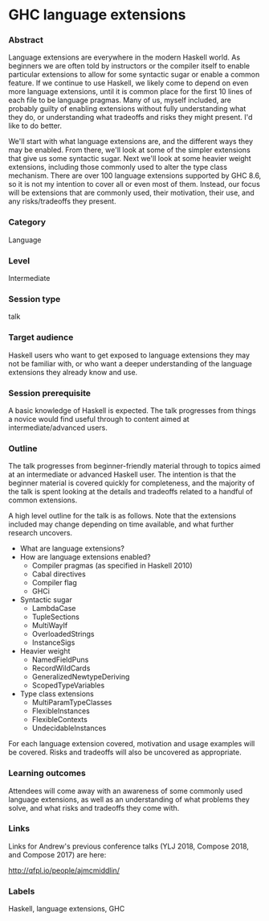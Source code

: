 # GHC language extensions

### Abstract

Language extensions are everywhere in the modern Haskell world. As beginners we are often told by instructors or the compiler itself to enable particular extensions to allow for some syntactic sugar or enable a common feature. If we continue to use Haskell, we likely come to depend on even more language extensions, until it is common place for the first 10 lines of each file to be language pragmas. Many of us, myself included, are probably guilty of enabling extensions without fully understanding what they do, or understanding what tradeoffs and risks they might present. I'd like to do better.

We'll start with what language extensions are, and the different ways they may be enabled. From there, we'll look at some of the simpler extensions that give us some syntactic sugar. Next we'll look at some heavier weight extensions, including those commonly used to alter the type class mechanism. There are over 100 language extensions supported by GHC 8.6, so it is not my intention to cover all or even most of them. Instead, our focus will be extensions that are commonly used, their motivation, their use, and any risks/tradeoffs they present.

### Category

Language

### Level

Intermediate

### Session type

talk

### Target audience

Haskell users who want to get exposed to language extensions they may not be familiar with, or who want a deeper understanding of the language extensions they already know and use.

### Session prerequisite

A basic knowledge of Haskell is expected. The talk progresses from things a novice would find useful through to content aimed at intermediate/advanced users.

### Outline

The talk progresses from beginner-friendly material through to topics aimed at an intermediate or advanced Haskell user. The intention is that the beginner material is covered quickly for completeness, and the majority of the talk is spent looking at the details and tradeoffs related to a handful of common extensions.

A high level outline for the talk is as follows. Note that the extensions included may change depending on time available, and what further research uncovers.

- What are language extensions?
- How are language extensions enabled?
   + Compiler pragmas (as specified in Haskell 2010)
   + Cabal directives
   + Compiler flag
   + GHCi
- Syntactic sugar
   + LambdaCase
   + TupleSections
   + MultiWayIf
   + OverloadedStrings
   + InstanceSigs
- Heavier weight
   + NamedFieldPuns
   + RecordWildCards
   + GeneralizedNewtypeDeriving
   + ScopedTypeVariables
- Type class extensions
   + MultiParamTypeClasses
   + FlexibleInstances
   + FlexibleContexts
   + UndecidableInstances
   
For each language extension covered, motivation and usage examples will be covered. Risks and tradeoffs will also be uncovered as appropriate.

### Learning outcomes

Attendees will come away with an awareness of some commonly used language extensions, as well as an understanding of what problems they solve, and what risks and tradeoffs they come with.

### Links

Links for Andrew's previous conference talks (YLJ 2018, Compose 2018, and Compose 2017) are here:

http://qfpl.io/people/ajmcmiddlin/

### Labels

Haskell, language extensions, GHC
